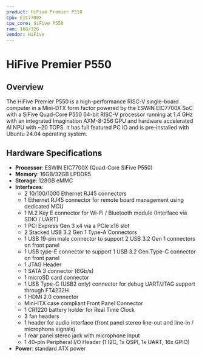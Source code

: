 ```yaml
---
product: HiFive Premier P550
cpu: EIC7700X
cpu_core: SiFive P550
ram: 16G/32G
vendor: HiFive
---
```


# HiFive Premier P550

## Overview

The HiFive Premier P550 is a high-performance RISC-V single-board computer in a Mini-DTX form factor powered by the ESWIN EIC7700X SoC with a SiFive Quad-Core P550 64-bit RISC-V processor running at 1.4 GHz with an integrated Imagination AXM-8-256 GPU and hardware accelerated AI NPU with ~20 TOPS. It has full featured PC IO and is pre-installed with Ubuntu 24.04 operating system.

## Hardware Specifications

- **Processor**: ESWIN EIC7700X (Quad-Core SiFive P550)
- **Memory**: 16GB/32GB LPDDR5
- **Storage**: 128GB eMMC
- **Interfaces**:
  - 2 10/100/1000 Ethernet RJ45 connectors
  - 1 Ethernet RJ45 connector for remote board management using dedicated MCU
  - 1 M.2 Key E connector for Wi-Fi / Bluetooth module (Interface via SDIO / UART)
  - 1 PCI Express Gen 3 x4 via a PCIe x16 slot
  - 2 Stacked USB 3.2 Gen 1 Type-A Connectors
  - 1 USB 19-pin male connector to support 2 USB 3.2 Gen 1 connectors on front panel
  - 1 USB type-E connector to support 1 USB 3.2 Gen Type-C connector on front panel
  - 1 JTAG Header
  - 1 SATA 3 connector (6Gb/s)
  - 1 microSD card connector
  - 1 USB Type-C (USB2 only) connector for debug UART/JTAG support through FT4232H
  - 1 HDMI 2.0 connector
  - Mini-ITX case compliant Front Panel Connector
  - 1 CR1220 battery holder for Real Time Clock
  - 3 fan headers
  - 1 header for audio interface (front panel stereo line-out and line-in / microphone signals)
  - 1 rear panel stereo jack with microphone input
  - 1 40-pin Peripheral I/O Header (1 I2C, 1x QSPI, 1x UART, 16x GPIO)
- **Power**: standard ATX power

